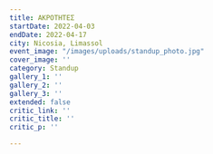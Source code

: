 ```yaml
---
title: ΑΚΡΟΤΗΤΕΣ
startDate: 2022-04-03
endDate: 2022-04-17
city: Nicosia, Limassol
event_image: "/images/uploads/standup_photo.jpg"
cover_image: ''
category: Standup
gallery_1: ''
gallery_2: ''
gallery_3: ''
extended: false
critic_link: ''
critic_title: ''
critic_p: ''

---
```

